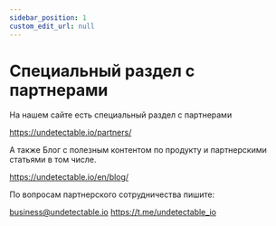 ```yaml
---
sidebar_position: 1
custom_edit_url: null
---
```


# Специальный раздел с партнерами

На нашем сайте есть специальный раздел с партнерами

https://undetectable.io/partners/

А также Блог с полезным контентом по продукту и партнерскими статьями в том числе.

https://undetectable.io/en/blog/

По вопросам партнерского сотрудничества пишите:

business@undetectable.io
https://t.me/undetectable_io